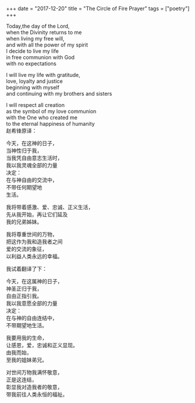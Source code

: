+++ 
date = "2017-12-20"
title = "The Circle of Fire Prayer"
tags = ["poetry"]
+++

Today,the day of the Lord,  
when the Divinity returns to me  
when living my free will,  
and with all the power of my spirit  
I decide to live my life  
in free communion with God  
with no expectations  

I will live my life with gratitude,  
love, loyalty and justice  
beginning with myself  
and continuing with my brothers and sisters  

I will respect all creation  
as the symbol of my love communion  
with the One who created me  
to the eternal happiness of humanity  
赵希锋原译：

今天，在这神的日子，  
当神性归于我，  
当我凭自由意志生活时，  
我以我灵魂全部的力量  
决定：  
在与神自由的交流中，  
不带任何期望地  
生活。  

我将带着感激、爱、忠诚、正义生活，  
先从我开始，再让它们延及  
我的兄弟姊妹。  

我将尊重世间的万物，  
把这作为我和造我者之间  
爱的交流的象征，  
以利益人类永远的幸福。  

我试着翻译了下：

今天，在这属神的日子，  
神圣正归于我，  
自由正指引我。  
我以我意愿全部的力量  
决定：  
在与神的自由连结中，  
不带期望地生活。  

我要用我的生命，  
让感恩，爱，忠诚和正义显现。  
由我而始，  
至我的姐妹弟兄。  

对世间万物我满怀敬意，  
正是这连结，  
彰显我对造我者的敬意，  
带我前往人类永恒的福祉。  